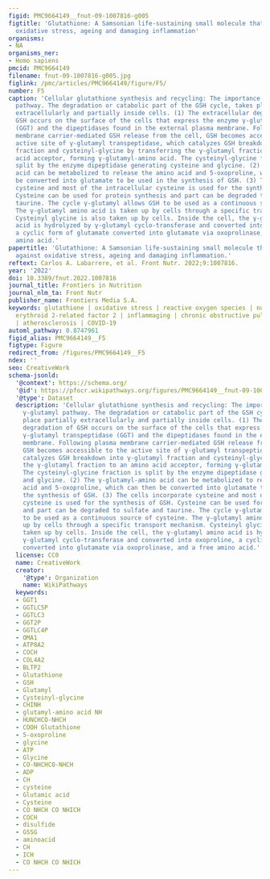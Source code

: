 ```yaml
---
figid: PMC9664149__fnut-09-1007816-g005
figtitle: 'Glutathione: A Samsonian life-sustaining small molecule that protects against
  oxidative stress, ageing and damaging inflammation'
organisms:
- NA
organisms_ner:
- Homo sapiens
pmcid: PMC9664149
filename: fnut-09-1007816-g005.jpg
figlink: /pmc/articles/PMC9664149/figure/F5/
number: F5
caption: 'Cellular glutathione synthesis and recycling: The importance of the γ-glutamyl
  pathway. The degradation or catabolic part of the GSH cycle, takes place partially
  extracellularly and partially inside cells. (1) The extracellular degradation of
  GSH occurs on the surface of the cells that express the enzyme γ-glutamyl transpeptidase
  (GGT) and the dipeptidases found in the external plasma membrane. Following plasma
  membrane carrier-mediated GSH release from the cell, GSH becomes accessible to the
  active site of γ-glutamyl transpeptidase, which catalyzes GSH breakdown into γ-glutamyl
  fraction and cysteinyl-glycine by transferring the γ-glutamyl fraction to an amino
  acid acceptor, forming γ-glutamyl-amino acid. The cysteinyl-glycine fraction is
  split by the enzyme dipeptidase generating cysteine and glycine. (2) The γ-glutamyl-amino
  acid can be metabolized to release the amino acid and 5-oxoproline, which can then
  be converted into glutamate to be used in the synthesis of GSH. (3) The cells incorporate
  cysteine and most of the intracellular cysteine is used for the synthesis of GSH.
  Cysteine can be used for protein synthesis and part can be degraded to sulfate and
  taurine. The cycle γ-glutamyl allows GSH to be used as a continuous source of cysteine.
  The γ-glutamyl amino acid is taken up by cells through a specific transport mechanism.
  Cysteinyl glycine is also taken up by cells. Inside the cell, the γ-glutamyl amino
  acid is hydrolyzed by γ-glutamyl cyclo-transferase and converted into oxoproline,
  a cyclic form of glutamate converted into glutamate via oxoprolinase, and a free
  amino acid.'
papertitle: 'Glutathione: A Samsonian life-sustaining small molecule that protects
  against oxidative stress, ageing and damaging inflammation.'
reftext: Carlos A. Labarrere, et al. Front Nutr. 2022;9:1007816.
year: '2022'
doi: 10.3389/fnut.2022.1007816
journal_title: Frontiers in Nutrition
journal_nlm_ta: Front Nutr
publisher_name: Frontiers Media S.A.
keywords: glutathione | oxidative stress | reactive oxygen species | nuclear factor
  erythroid 2-related factor 2 | inflammaging | chronic obstructive pulmonary disease
  | atherosclerosis | COVID-19
automl_pathway: 0.8747961
figid_alias: PMC9664149__F5
figtype: Figure
redirect_from: /figures/PMC9664149__F5
ndex: ''
seo: CreativeWork
schema-jsonld:
  '@context': https://schema.org/
  '@id': https://pfocr.wikipathways.org/figures/PMC9664149__fnut-09-1007816-g005.html
  '@type': Dataset
  description: 'Cellular glutathione synthesis and recycling: The importance of the
    γ-glutamyl pathway. The degradation or catabolic part of the GSH cycle, takes
    place partially extracellularly and partially inside cells. (1) The extracellular
    degradation of GSH occurs on the surface of the cells that express the enzyme
    γ-glutamyl transpeptidase (GGT) and the dipeptidases found in the external plasma
    membrane. Following plasma membrane carrier-mediated GSH release from the cell,
    GSH becomes accessible to the active site of γ-glutamyl transpeptidase, which
    catalyzes GSH breakdown into γ-glutamyl fraction and cysteinyl-glycine by transferring
    the γ-glutamyl fraction to an amino acid acceptor, forming γ-glutamyl-amino acid.
    The cysteinyl-glycine fraction is split by the enzyme dipeptidase generating cysteine
    and glycine. (2) The γ-glutamyl-amino acid can be metabolized to release the amino
    acid and 5-oxoproline, which can then be converted into glutamate to be used in
    the synthesis of GSH. (3) The cells incorporate cysteine and most of the intracellular
    cysteine is used for the synthesis of GSH. Cysteine can be used for protein synthesis
    and part can be degraded to sulfate and taurine. The cycle γ-glutamyl allows GSH
    to be used as a continuous source of cysteine. The γ-glutamyl amino acid is taken
    up by cells through a specific transport mechanism. Cysteinyl glycine is also
    taken up by cells. Inside the cell, the γ-glutamyl amino acid is hydrolyzed by
    γ-glutamyl cyclo-transferase and converted into oxoproline, a cyclic form of glutamate
    converted into glutamate via oxoprolinase, and a free amino acid.'
  license: CC0
  name: CreativeWork
  creator:
    '@type': Organization
    name: WikiPathways
  keywords:
  - GGT1
  - GGTLC5P
  - GGTLC3
  - GGT2P
  - GGTLC4P
  - OMA1
  - ATP8A2
  - COCH
  - COL4A2
  - BLTP2
  - Glutathione
  - GSH
  - Glutamyl
  - Cysteinyl-glycine
  - CHINH
  - glutamyl-amino acid NH
  - HUNCHCO-NHCH
  - COOH Glutathione
  - 5-oxoproline
  - glycine
  - ATP
  - Glycine
  - CO-NHCHCO-NHCH
  - ADP
  - CH
  - cysteine
  - Glutamic acid
  - Cysteine
  - CO NHCH CO NHICH
  - COCH
  - disulfide
  - GSSG
  - aminoacid
  - CH
  - ICH
  - CO NHCH CO NHICH
---
```

